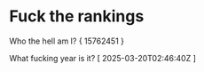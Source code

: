 # Fuck the rankings

Who the hell am I?
{ 15762451 }

What fucking year is it?
[ 2025-03-20T02:46:40Z ]
